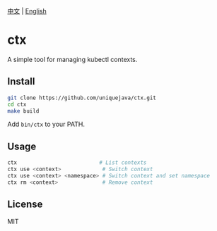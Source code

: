 [中文](README.md) | [English](README_en.md)

# ctx

A simple tool for managing kubectl contexts.

## Install

```bash
git clone https://github.com/uniquejava/ctx.git
cd ctx
make build
```

Add `bin/ctx` to your PATH.

## Usage

```bash
ctx                          # List contexts
ctx use <context>             # Switch context
ctx use <context> <namespace> # Switch context and set namespace
ctx rm <context>              # Remove context
```

## License

MIT